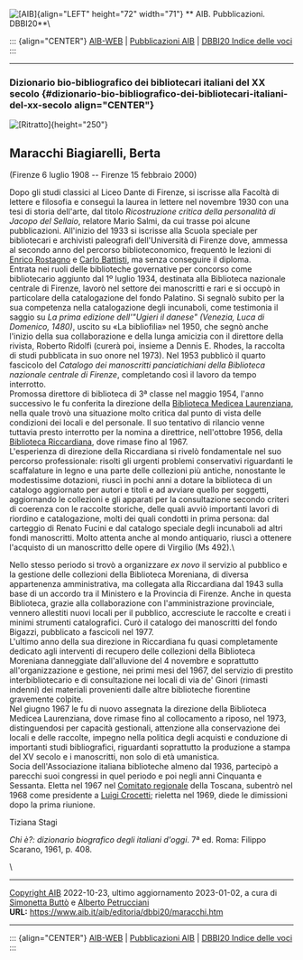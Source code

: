 ![\[AIB\]](/aib/wi/aibv72.gif){align="LEFT" height="72" width="71"}
** AIB. Pubblicazioni. DBBI20**\

::: {align="CENTER"}
[AIB-WEB](/) \| [Pubblicazioni AIB](/pubblicazioni/) \| [DBBI20 Indice
delle voci](dbbi20.htm)
:::

------------------------------------------------------------------------

### Dizionario bio-bibliografico dei bibliotecari italiani del XX secolo {#dizionario-bio-bibliografico-dei-bibliotecari-italiani-del-xx-secolo align="CENTER"}

![\[Ritratto\]](maracchi.jpg){height="250"}

## Maracchi Biagiarelli, Berta

(Firenze 6 luglio 1908 -- Firenze 15 febbraio 2000)

Dopo gli studi classici al Liceo Dante di Firenze, si iscrisse alla
Facoltà di lettere e filosofia e conseguì la laurea in lettere nel
novembre 1930 con una tesi di storia dell\'arte, dal titolo
*Ricostruzione critica della personalità di Jacopo del Sellaio*,
relatore Mario Salmi, da cui trasse poi alcune pubblicazioni.
All\'inizio del 1933 si iscrisse alla Scuola speciale per bibliotecari e
archivisti paleografi dell\'Università di Firenze dove, ammessa al
secondo anno del percorso biblioteconomico, frequentò le lezioni di
[Enrico Rostagno](rostagno.htm) e [Carlo Battisti](battisti.htm), ma
senza conseguire il diploma.\
Entrata nei ruoli delle biblioteche governative per concorso come
bibliotecario aggiunto dal 1º luglio 1934, destinata alla Biblioteca
nazionale centrale di Firenze, lavorò nel settore dei manoscritti e rari
e si occupò in particolare della catalogazione del fondo Palatino. Si
segnalò subito per la sua competenza nella catalogazione degli
incunaboli, come testimonia il saggio su *La prima edizione
dell\'\"Ugieri il danese\" (Venezia, Luca di Domenico, 1480)*, uscito su
«La bibliofilia» nel 1950, che segnò anche l\'inizio della sua
collaborazione e della lunga amicizia con il direttore della rivista,
Roberto Ridolfi (curerà poi, insieme a Dennis E. Rhodes, la raccolta di
studi pubblicata in suo onore nel 1973). Nel 1953 pubblicò il quarto
fascicolo del *Catalogo dei manoscritti panciatichiani della Biblioteca
nazionale centrale di Firenze*, completando così il lavoro da tempo
interrotto.\
Promossa direttore di biblioteca di 3ª classe nel maggio 1954, l\'anno
successivo le fu conferita la direzione della [Biblioteca Medicea
Laurenziana](/aib/stor/teche/fi-lau.htm), nella quale trovò una
situazione molto critica dal punto di vista delle condizioni dei locali
e del personale. Il suo tentativo di rilancio venne tuttavia presto
interrotto per la nomina a direttrice, nell\'ottobre 1956, della
[Biblioteca Riccardiana](/aib/stor/teche/fi-ric.htm), dove rimase fino
al 1967.\
L\'esperienza di direzione della Riccardiana si rivelò fondamentale nel
suo percorso professionale: risolti gli urgenti problemi conservativi
riguardanti le scaffalature in legno e una parte delle collezioni più
antiche, nonostante le modestissime dotazioni, riuscì in pochi anni a
dotare la biblioteca di un catalogo aggiornato per autori e titoli e ad
avviare quello per soggetti, aggiornando le collezioni e gli apparati
per la consultazione secondo criteri di coerenza con le raccolte
storiche, delle quali avviò importanti lavori di riordino e
catalogazione, molti dei quali condotti in prima persona: dal carteggio
di Renato Fucini e dal catalogo speciale degli incunaboli ad altri fondi
manoscritti. Molto attenta anche al mondo antiquario, riuscì a ottenere
l\'acquisto di un manoscritto delle opere di Virgilio (Ms 492).\

Nello stesso periodo si trovò a organizzare *ex novo* il servizio al
pubblico e la gestione delle collezioni della Biblioteca Moreniana, di
diversa appartenenza amministrativa, ma collegata alla Riccardiana dal
1943 sulla base di un accordo tra il Ministero e la Provincia di
Firenze. Anche in questa Biblioteca, grazie alla collaborazione con
l\'amministrazione provinciale, vennero allestiti nuovi locali per il
pubblico, accresciute le raccolte e creati i minimi strumenti
catalografici. Curò il catalogo dei manoscritti del fondo Bigazzi,
pubblicato a fascicoli nel 1977.\
L\'ultimo anno della sua direzione in Riccardiana fu quasi completamente
dedicato agli interventi di recupero delle collezioni della Biblioteca
Moreniana danneggiate dall\'alluvione del 4 novembre e soprattutto
all\'organizzazione e gestione, nei primi mesi del 1967, del servizio di
prestito interbibliotecario e di consultazione nei locali di via de\'
Ginori (rimasti indenni) dei materiali provenienti dalle altre
biblioteche fiorentine gravemente colpite.\
Nel giugno 1967 le fu di nuovo assegnata la direzione della Biblioteca
Medicea Laurenziana, dove rimase fino al collocamento a riposo, nel
1973, distinguendosi per capacità gestionali, attenzione alla
conservazione dei locali e delle raccolte, impegno nella politica degli
acquisti e conduzione di importanti studi bibliografici, riguardanti
soprattutto la produzione a stampa del XV secolo e i manoscritti, non
solo di età umanistica.\
Socia dell\'Associazione italiana biblioteche almeno dal 1936, partecipò
a parecchi suoi congressi in quel periodo e poi negli anni Cinquanta e
Sessanta. Eletta nel 1967 nel [Comitato
regionale](/aib/stor/sezioni/tos.htm) della Toscana, subentrò nel 1968
come presidente a [Luigi Crocetti](crocetti.htm); rieletta nel 1969,
diede le dimissioni dopo la prima riunione.

Tiziana Stagi

*Chi è?: dizionario biografico degli italiani d\'oggi*. 7ª ed. Roma:
Filippo Scarano, 1961, p. 408.

\

------------------------------------------------------------------------

[Copyright AIB](/su-questo-sito/dichiarazione-di-copyright-aib-web/)
2022-10-23, ultimo aggiornamento 2023-01-02, a cura di [Simonetta
Buttò](/aib/redazione3.htm) e [Alberto
Petrucciani](/su-questo-sito/redazione-aib-web/)\
**URL:** https://www.aib.it/aib/editoria/dbbi20/maracchi.htm

------------------------------------------------------------------------

::: {align="CENTER"}
[AIB-WEB](/) \| [Pubblicazioni AIB](/pubblicazioni/) \| [DBBI20 Indice
delle voci](dbbi20.htm)
:::
